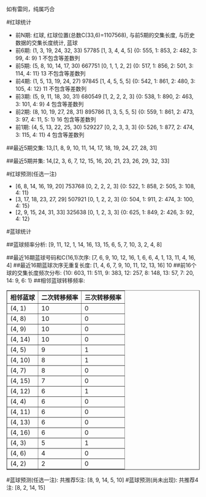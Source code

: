 <!-- 
.. title: 双色球2016106期(2016-09-11)数据分析报告
.. slug: slott-2016106-2016-09-11-report
.. date: 2016-09-12 08:00:00 UTC+08:00
.. tags: Lottery
.. link: 
.. description: 
.. type: text
-->

如有雷同，纯属巧合

<!-- TEASER_END-->

#红球统计

- 前N期: 红球, 红球位置(总数C(33,6)=1107568), 与前5期的交集长度, 与历史数据的交集长度统计, 蓝球
- 前6期: (1, 3, 19, 24, 32, 33) 57785 [1, 3, 4, 4, 5] {0: 555, 1: 853, 2: 482, 3: 99, 4: 9} 1 不包含等差数列
- 前5期: (5, 8, 10, 14, 17, 30) 667751 [0, 1, 1, 2, 2] {0: 517, 1: 856, 2: 501, 3: 114, 4: 11} 13 不包含等差数列
- 前4期: (1, 5, 13, 19, 24, 27) 97845 [1, 4, 5, 5, 5] {0: 542, 1: 861, 2: 480, 3: 105, 4: 12} 11 不包含等差数列
- 前3期: (5, 9, 11, 18, 30, 31) 680549 [1, 2, 2, 2, 3] {0: 538, 1: 890, 2: 463, 3: 101, 4: 9} 4 包含等差数列
- 前2期: (8, 10, 19, 27, 28, 31) 895786 [1, 3, 5, 5, 5] {0: 559, 1: 861, 2: 473, 3: 97, 4: 11, 5: 1} 16 包含等差数列
- 前1期: (4, 5, 13, 22, 25, 30) 529227 [0, 2, 3, 3, 3] {0: 526, 1: 877, 2: 474, 3: 115, 4: 11} 4 包含等差数列

##最近5期交集:
13,[1, 8, 9, 10, 11, 14, 17, 18, 19, 24, 27, 28, 31]

##最近5期并集:
14,[2, 3, 6, 7, 12, 15, 16, 20, 21, 23, 26, 29, 32, 33]

#红球预测(任选一注)

- [6, 8, 14, 16, 19, 20] 753768 [0, 2, 2, 2, 3] {0: 522, 1: 858, 2: 505, 3: 108, 4: 11}
- [3, 17, 18, 23, 27, 29] 507921 [0, 1, 2, 2, 3] {0: 504, 1: 911, 2: 474, 3: 100, 4: 15}
- [2, 9, 15, 24, 31, 33] 325638 [0, 1, 2, 3, 3] {0: 625, 1: 849, 2: 426, 3: 92, 4: 12}

#蓝球统计

##蓝球频率分析:
[9, 11, 12, 1, 14, 16, 13, 15, 6, 5, 7, 10, 3, 2, 4, 8]

##最近16期蓝球号码和C(16,1)次序:
 [7, 6, 9, 10, 12, 16, 1, 6, 6, 4, 1, 13, 11, 4, 16, 4]
##最近16期蓝球次序无重复长度:
 [1, 4, 6, 7, 9, 10, 11, 12, 13, 16] 10
##前16个球的交集长度频次分布:
{10: 603, 11: 511, 9: 383, 12: 257, 8: 148, 13: 57, 7: 20, 14: 9, 6: 1}
##相邻蓝球转移频率:
 <table border="1" class="table table-striped dataframe">
  <thead>
    <tr style="text-align: right;">
      <th>相邻蓝球</th>
      <th>二次转移频率</th>
      <th>三次转移频率</th>
    </tr>
  </thead>
  <tbody>
    <tr>
      <td>(4, 1)</td>
      <td>10</td>
      <td>0</td>
    </tr>
    <tr>
      <td>(4, 8)</td>
      <td>10</td>
      <td>0</td>
    </tr>
    <tr>
      <td>(4, 9)</td>
      <td>10</td>
      <td>0</td>
    </tr>
    <tr>
      <td>(4, 14)</td>
      <td>10</td>
      <td>0</td>
    </tr>
    <tr>
      <td>(4, 5)</td>
      <td>9</td>
      <td>1</td>
    </tr>
    <tr>
      <td>(4, 10)</td>
      <td>8</td>
      <td>1</td>
    </tr>
    <tr>
      <td>(4, 7)</td>
      <td>8</td>
      <td>0</td>
    </tr>
    <tr>
      <td>(4, 15)</td>
      <td>7</td>
      <td>0</td>
    </tr>
    <tr>
      <td>(4, 12)</td>
      <td>6</td>
      <td>1</td>
    </tr>
    <tr>
      <td>(4, 4)</td>
      <td>6</td>
      <td>0</td>
    </tr>
    <tr>
      <td>(4, 11)</td>
      <td>6</td>
      <td>0</td>
    </tr>
    <tr>
      <td>(4, 13)</td>
      <td>6</td>
      <td>0</td>
    </tr>
    <tr>
      <td>(4, 16)</td>
      <td>6</td>
      <td>0</td>
    </tr>
    <tr>
      <td>(4, 3)</td>
      <td>5</td>
      <td>1</td>
    </tr>
    <tr>
      <td>(4, 6)</td>
      <td>4</td>
      <td>0</td>
    </tr>
    <tr>
      <td>(4, 2)</td>
      <td>2</td>
      <td>0</td>
    </tr>
  </tbody>
</table>
#蓝球预测(任选一注):
共推荐5注: [8, 9, 14, 5, 10]
#蓝球预测(尚未出现):
共推荐4注: [8, 2, 14, 15]

